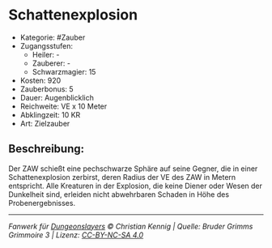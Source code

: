 # Schattenexplosion

- Kategorie: #Zauber
- Zugangsstufen:
  - Heiler: -
  - Zauberer: -
  - Schwarzmagier: 15
- Kosten: 920
- Zauberbonus: 5
- Dauer: Augenblicklich
- Reichweite: VE x 10 Meter
- Abklingzeit: 10 KR
- Art: Zielzauber

## Beschreibung:

Der ZAW schießt eine pechschwarze Sphäre auf seine Gegner, die in einer Schattenexplosion zerbirst, deren Radius der VE des ZAW in Metern entspricht. Alle Kreaturen in der Explosion, die keine Diener oder Wesen der Dunkelheit sind, erleiden nicht abwehrbaren Schaden in Höhe des Probenergebnisses.

---

_Fanwerk für [Dungeonslayers](https://www.dungeonslayers.net/) © Christian Kennig | Quelle: Bruder Grimms Grimmoire 3 | Lizenz: [CC-BY-NC-SA 4.0](https://creativecommons.org/licenses/by-nc-sa/4.0/deed.de)_
